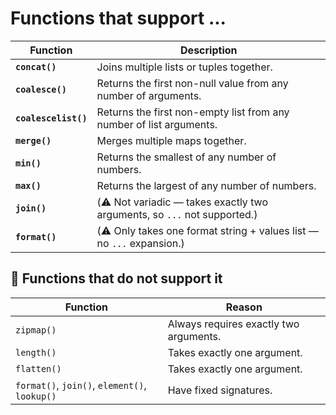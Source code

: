 # Functions that support ...

| Function             | Description                                                              |
| -------------------- | ------------------------------------------------------------------------ |
| **`concat()`**       | Joins multiple lists or tuples together.                                 |
| **`coalesce()`**     | Returns the first non-null value from any number of arguments.           |
| **`coalescelist()`** | Returns the first non-empty list from any number of list arguments.      |
| **`merge()`**        | Merges multiple maps together.                                           |
| **`min()`**          | Returns the smallest of any number of numbers.                           |
| **`max()`**          | Returns the largest of any number of numbers.                            |
| **`join()`**         | (⚠️ Not variadic — takes exactly two arguments, so `...` not supported.) |
| **`format()`**       | (⚠️ Only takes one format string + values list — no `...` expansion.)    |



## 🚫 Functions that do not support it
| Function                                      | Reason                                 |
| --------------------------------------------- | -------------------------------------- |
| `zipmap()`                                    | Always requires exactly two arguments. |
| `length()`                                    | Takes exactly one argument.            |
| `flatten()`                                   | Takes exactly one argument.            |
| `format()`, `join()`, `element()`, `lookup()` | Have fixed signatures.                 |
